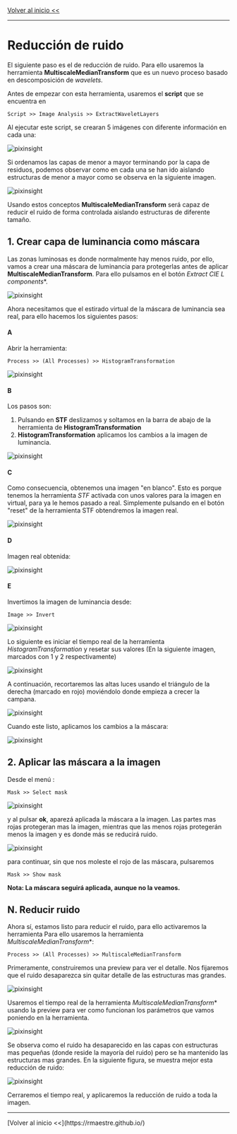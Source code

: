 
[Volver al inicio <<](https://rmaestre.github.io/)

<hr>

# Reducción de ruido

El siguiente paso es el de reducción de ruido. Para ello usaremos la herramienta **MultiscaleMedianTransform** que es un nuevo proceso basado en descomposición de *wavelets*. 

Antes de empezar con esta herramienta, usaremos el **script** que se encuentra en 

```
Script >> Image Analysis >> ExtractWaveletLayers
```

Al ejecutar este script, se crearan 5 imágenes con diferente información en cada una:

![pixinsight](img/pixinsight/extract_wavelets.jpg)

Si ordenamos las capas de menor a mayor terminando por la capa de residuos, podemos observar como en cada una se han ido aislando estructuras de menor a mayor como se observa en la siguiente imagen. 

![pixinsight](img/pixinsight/extract_wavelets_order.jpg)

Usando estos conceptos **MultiscaleMedianTransform** será capaz de reducir el ruido de forma controlada aislando estructuras de diferente tamaño.


## 1. Crear capa de luminancia como máscara

Las zonas luminosas es donde normalmente hay menos ruido, por ello, vamos a crear una máscara de luminancia para protegerlas antes de aplicar **MultiscaleMedianTransform**. Para ello pulsamos en el botón **Extract CIE L* components**.

![pixinsight](img/pixinsight/mm_luminancia.jpg)

Ahora necesitamos que el estirado virtual de la máscara de luminancia sea real, para ello hacemos los siguientes pasos:

#### A

Abrir la herramienta:

```
Process >> (All Processes) >> HistogramTransformation
```

![pixinsight](img/pixinsight/mm_estirado_virtual_paso1.jpg)


#### B

Los pasos son:

1) Pulsando en **STF** deslizamos y soltamos en la barra de abajo de la herramienta de **HistogramTransformation**
2) **HistogramTransformation** aplicamos los cambios a la imagen de luminancia. 

![pixinsight](img/pixinsight/mm_estirado_virtual_paso2.jpg)


#### C

Como consecuencia, obtenemos una imagen "en blanco". Esto es porque tenemos la herramienta *STF* activada con unos valores para la imagen en virtual, para ya le hemos pasado a real. Simplemente pulsando en el botón "reset" de la herramienta STF obtendremos la imagen real.

![pixinsight](img/pixinsight/mm_estirado_virtual_paso3.jpg)


#### D

Imagen real obtenida:

![pixinsight](img/pixinsight/mm_estirado_virtual_paso4.jpg)


#### E

Invertimos la imagen de luminancia desde:

```
Image >> Invert
```

![pixinsight](img/pixinsight/mm_estirado_virtual_paso5.jpg)


Lo siguiente es iniciar el tiempo real de la herramienta *HistogramTransformation* y resetar sus valores (En la siguiente imagen, marcados con 1 y 2 respectivamente)

![pixinsight](img/pixinsight/mm_estirado_virtual_paso6.jpg)

A continuación, recortaremos las altas luces usando el triángulo de la derecha (marcado en rojo) moviéndolo donde empieza a crecer la campana.

![pixinsight](img/pixinsight/mm_estirado_virtual_paso7.jpg)

Cuando este listo, aplicamos los cambios a la máscara:

![pixinsight](img/pixinsight/mm_estirado_virtual_paso8.jpg)


## 2. Aplicar las máscara a la imagen


Desde el menú :

```
Mask >> Select mask
```

![pixinsight](img/pixinsight/mm_aplicar_mask.jpg)

y al pulsar **ok**, aparezá aplicada la máscara a la imagen. Las partes mas rojas protegeran mas la imagen, mientras que las menos rojas protegerán menos la imagen y es donde más se reducirá ruido.


![pixinsight](img/pixinsight/mm_aplicar_mask_2.jpg)

para continuar, sin que nos moleste el rojo de las máscara, pulsaremos 

```
Mask >> Show mask
```

**Nota: La máscara seguirá aplicada, aunque no la veamos.**



## N. Reducir ruido

Ahora sí, estamos listo para reducir el ruido, para ello activaremos la herramienta 
Para ello usaremos la herramienta *MultiscaleMedianTransform**:

```
Process >> (All Processes) >> MultiscaleMedianTransform
```

Primeramente, construiremos una preview para ver el detalle. Nos fijaremos que el ruido desaparezca sin quitar detalle de las estructuras mas grandes.

![pixinsight](img/pixinsight/mm_comparativa_preview.jpg)

Usaremos el tiempo real de la herramienta *MultiscaleMedianTransform** usando la preview para ver como funcionan los parámetros que vamos poniendo en la herramienta.


![pixinsight](img/pixinsight/mm_comparativa.jpg)

Se observa como el ruido ha desaparecido en las capas con estructuras mas pequeñas (donde reside la mayoría del ruido) pero se ha mantenido las estructuras mas grandes. En la siguiente figura, se muestra mejor esta reducción de ruido:

![pixinsight](img/pixinsight/mm_comparativa_detail.jpg)

Cerraremos el tiempo real, y aplicaremos la reducción de ruido a toda la imagen.

<hr>
[Volver al inicio <<](https://rmaestre.github.io/)



